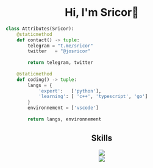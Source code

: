 <h1 align="center"> Hi, I'm Sricor👋 </h1>
 
```python
class Attributes(Sricor):
    @staticmethod
    def contact() -> tuple:
        telegram = "t.me/sricor"
        twitter   = "@josricor"
	    
        return telegram, twitter
	
    @staticmethod
    def coding() -> tuple:
        langs = {
            'expert':   ['python'],
            'learning': [ 'c++', 'typescript', 'go']
        }
        environnement = ['vscode']
                  
        return langs, environnement
```

<div align="center">
 <h2>Skills</h2>
   <a href="https://skillicons.dev">
    <img src="https://skillicons.dev/icons?i=go,py,js,ts,react,vscode,docker,linux&perline=4" />
  </a>
 <br>
 <img src="https://github-readme-stats.vercel.app/api/top-langs/?username=sricor&layout=compact&hide_border=true&exclude_repo=Sricor.github.io" />
</div>
